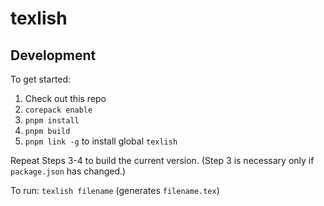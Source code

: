 # texlish

## Development

To get started:

1. Check out this repo
2. `corepack enable`
3. `pnpm install`
4. `pnpm build`
5. `pnpm link -g` to install global `texlish`

Repeat Steps 3-4 to build the current version.
(Step 3 is necessary only if `package.json` has changed.)

To run: `texlish filename` (generates `filename.tex`)
